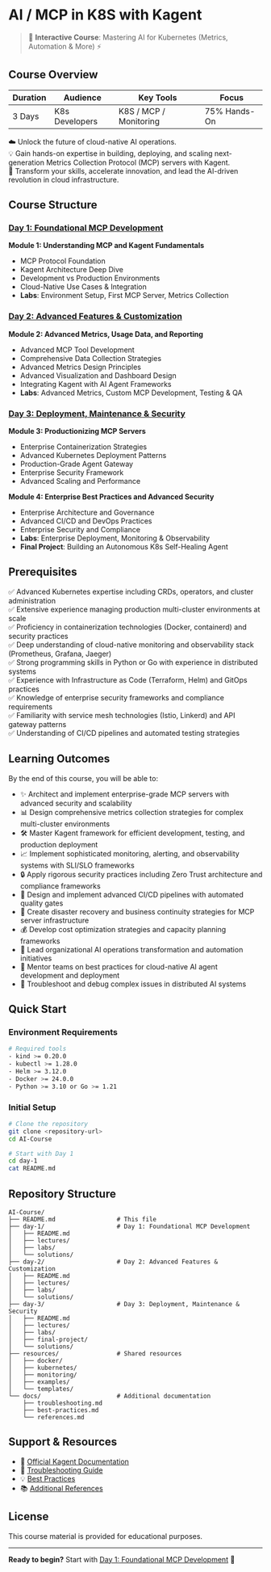 # AI / MCP in K8S with Kagent

> 🚀 **Interactive Course**: Mastering AI for Kubernetes (Metrics, Automation & More) ⚡

## Course Overview

| Duration | Audience | Key Tools | Focus |
|----------|----------|-----------|-------|
| 3 Days | K8s Developers | K8S / MCP / Monitoring | 75% Hands-On |

☁️ Unlock the future of cloud-native AI operations.  
💡 Gain hands-on expertise in building, deploying, and scaling next-generation Metrics Collection Protocol (MCP) servers with Kagent.  
🚀 Transform your skills, accelerate innovation, and lead the AI-driven revolution in cloud infrastructure.

## Course Structure

### [Day 1: Foundational MCP Development](./day-1/README.md)
**Module 1: Understanding MCP and Kagent Fundamentals**
- MCP Protocol Foundation
- Kagent Architecture Deep Dive
- Development vs Production Environments
- Cloud-Native Use Cases & Integration
- **Labs**: Environment Setup, First MCP Server, Metrics Collection

### [Day 2: Advanced Features & Customization](./day-2/README.md)
**Module 2: Advanced Metrics, Usage Data, and Reporting**
- Advanced MCP Tool Development
- Comprehensive Data Collection Strategies
- Advanced Metrics Design Principles
- Advanced Visualization and Dashboard Design
- Integrating Kagent with AI Agent Frameworks
- **Labs**: Advanced Metrics, Custom MCP Development, Testing & QA

### [Day 3: Deployment, Maintenance & Security](./day-3/README.md)
**Module 3: Productionizing MCP Servers**
- Enterprise Containerization Strategies
- Advanced Kubernetes Deployment Patterns
- Production-Grade Agent Gateway
- Enterprise Security Framework
- Advanced Scaling and Performance

**Module 4: Enterprise Best Practices and Advanced Security**
- Enterprise Architecture and Governance
- Advanced CI/CD and DevOps Practices
- Enterprise Security and Compliance
- **Labs**: Enterprise Deployment, Monitoring & Observability
- **Final Project**: Building an Autonomous K8s Self-Healing Agent

## Prerequisites

✅ Advanced Kubernetes expertise including CRDs, operators, and cluster administration  
✅ Extensive experience managing production multi-cluster environments at scale  
✅ Proficiency in containerization technologies (Docker, containerd) and security practices  
✅ Deep understanding of cloud-native monitoring and observability stack (Prometheus, Grafana, Jaeger)  
✅ Strong programming skills in Python or Go with experience in distributed systems  
✅ Experience with Infrastructure as Code (Terraform, Helm) and GitOps practices  
✅ Knowledge of enterprise security frameworks and compliance requirements  
✅ Familiarity with service mesh technologies (Istio, Linkerd) and API gateway patterns  
✅ Understanding of CI/CD pipelines and automated testing strategies

## Learning Outcomes

By the end of this course, you will be able to:

- ✨ Architect and implement enterprise-grade MCP servers with advanced security and scalability
- 📊 Design comprehensive metrics collection strategies for complex multi-cluster environments
- 🛠️ Master Kagent framework for efficient development, testing, and production deployment
- 📈 Implement sophisticated monitoring, alerting, and observability systems with SLI/SLO frameworks
- 🔒 Apply rigorous security practices including Zero Trust architecture and compliance frameworks
- 🚀 Design and implement advanced CI/CD pipelines with automated quality gates
- 💾 Create disaster recovery and business continuity strategies for MCP server infrastructure
- 💰 Develop cost optimization strategies and capacity planning frameworks
- 🎯 Lead organizational AI operations transformation and automation initiatives
- 👥 Mentor teams on best practices for cloud-native AI agent development and deployment
- 🔧 Troubleshoot and debug complex issues in distributed AI systems

## Quick Start

### Environment Requirements

```bash
# Required tools
- kind >= 0.20.0
- kubectl >= 1.28.0
- Helm >= 3.12.0
- Docker >= 24.0.0
- Python >= 3.10 or Go >= 1.21
```

### Initial Setup

```bash
# Clone the repository
git clone <repository-url>
cd AI-Course

# Start with Day 1
cd day-1
cat README.md
```

## Repository Structure

```
AI-Course/
├── README.md                 # This file
├── day-1/                    # Day 1: Foundational MCP Development
│   ├── README.md
│   ├── lectures/
│   ├── labs/
│   └── solutions/
├── day-2/                    # Day 2: Advanced Features & Customization
│   ├── README.md
│   ├── lectures/
│   ├── labs/
│   └── solutions/
├── day-3/                    # Day 3: Deployment, Maintenance & Security
│   ├── README.md
│   ├── lectures/
│   ├── labs/
│   ├── final-project/
│   └── solutions/
├── resources/                # Shared resources
│   ├── docker/
│   ├── kubernetes/
│   ├── monitoring/
│   ├── examples/
│   └── templates/
└── docs/                     # Additional documentation
    ├── troubleshooting.md
    ├── best-practices.md
    └── references.md
```

## Support & Resources

- 📖 [Official Kagent Documentation](https://kagent.io/docs)
- 🔧 [Troubleshooting Guide](./docs/troubleshooting.md)
- 💡 [Best Practices](./docs/best-practices.md)
- 📚 [Additional References](./docs/references.md)

## License

This course material is provided for educational purposes.

---

**Ready to begin?** Start with [Day 1: Foundational MCP Development](./day-1/README.md) 🚀
